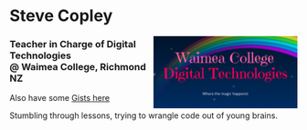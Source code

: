 # Steve Copley

<a href="https://dt.waimea.school.nz"><img width="50%" align="right" src="https://raw.githubusercontent.com/waimea-cpy/waimea-cpy/master/dt.png" alt="DT Server"></a>

### Teacher in Charge of Digital Technologies<br>@ Waimea College, Richmond NZ

Also have some [Gists here](https://gist.github.com/waimea-cpy)

Stumbling through lessons, trying to wrangle code out of young brains.


